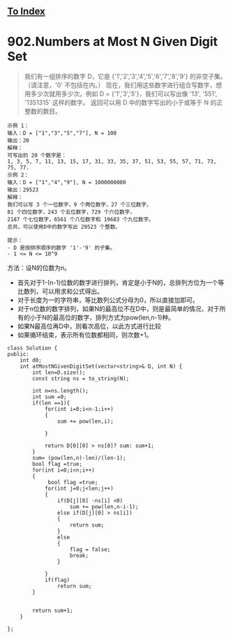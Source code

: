 [To Index](/index.md)
---
# 902.Numbers at Most N Given Digit Set

> 我们有一组排序的数字 D，它是  {'1','2','3','4','5','6','7','8','9'} 的非空子集。（请注意，'0' 不包括在内。）
现在，我们用这些数字进行组合写数字，想用多少次就用多少次。例如 D = {'1','3','5'}，我们可以写出像 '13', '551', '1351315' 这样的数字。
返回可以用 D 中的数字写出的小于或等于 N 的正整数的数目。



```
示例 1：
输入：D = ["1","3","5","7"], N = 100
输出：20
解释：
可写出的 20 个数字是：
1, 3, 5, 7, 11, 13, 15, 17, 31, 33, 35, 37, 51, 53, 55, 57, 71, 73, 75, 77.
示例 2：
输入：D = ["1","4","9"], N = 1000000000
输出：29523
解释：
我们可以写 3 个一位数字，9 个两位数字，27 个三位数字，
81 个四位数字，243 个五位数字，729 个六位数字，
2187 个七位数字，6561 个八位数字和 19683 个九位数字。
总共，可以使用D中的数字写出 29523 个整数。

提示：
- D 是按排序顺序的数字 '1'-'9' 的子集。
- 1 <= N <= 10^9
```

方法：设N的位数为n。
- 首先对于1-(n-1)位数的数字进行排列，肯定是小于N的，总排列方位为一个等比数列，可以用求和公式得出。
- 对于长度为一的字符串，等比数列公式分母为0，所以直接加即可。
- 对于n位数的数字排列，如果N的最高位不在D中，则是最简单的情况，对于所有的小于N的最高位的数字，排列方式为pow(len,n-1)种。
- 如果N最高位再D中，则看次高位，以此方式进行比较
- 如果循环结束，表示所有位数都相同，则次数+1。

```
class Solution {
public:
    int d0;
    int atMostNGivenDigitSet(vector<string>& D, int N) {
        int len=D.size();
        const string ns = to_string(N);

        int n=ns.length();
        int sum =0;
        if(len ==1){
            for(int i=0;i<n-1;i++)
            {
                sum += pow(len,i);

            }

            return D[0][0] > ns[0]? sum: sum+1;
        }
        sum= (pow(len,n)-len)/(len-1);
        bool flag =true;
        for(int i=0;i<n;i++)
        {
             bool flag =true;
            for(int j=0;j<len;j++)
            {
                if(D[j][0] -ns[i] <0)
                    sum += pow(len,n-i-1);
                else if(D[j][0] > ns[i])
                {
                    return sum;
                }
                else
                {
                    flag = false;
                    break;
                }

            }
            if(flag)
                return sum;
        }


        return sum+1;
    }

};
```
